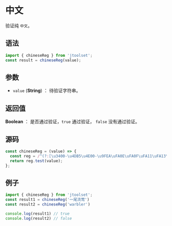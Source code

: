 
# 中文

验证纯 `中文`。

## 语法

```js
import { chineseReg } from 'jtoolset';
const result = chineseReg(value);
```

## 参数

- `value` (**String**) ： 待验证字符串。

## 返回值

**Boolean** ： 是否通过验证，`true` 通过验证， `false` 没有通过验证。

## 源码

```js
const chineseReg = (value) => {
  const reg = /^(?:[\u3400-\u4DB5\u4E00-\u9FEA\uFA0E\uFA0F\uFA11\uFA13\uFA14\uFA1F\uFA21\uFA23\uFA24\uFA27-\uFA29]|[\uD840-\uD868\uD86A-\uD86C\uD86F-\uD872\uD874-\uD879][\uDC00-\uDFFF]|\uD869[\uDC00-\uDED6\uDF00-\uDFFF]|\uD86D[\uDC00-\uDF34\uDF40-\uDFFF]|\uD86E[\uDC00-\uDC1D\uDC20-\uDFFF]|\uD873[\uDC00-\uDEA1\uDEB0-\uDFFF]|\uD87A[\uDC00-\uDFE0])+$/;
  return reg.test(value);
};
```

## 例子

```js
import { chineseReg } from 'jtoolset';
const result1 = chineseReg('一尾流莺')
const result2 = chineseReg('warbler')

console.log(result1) // true
console.log(result2) // false
```
